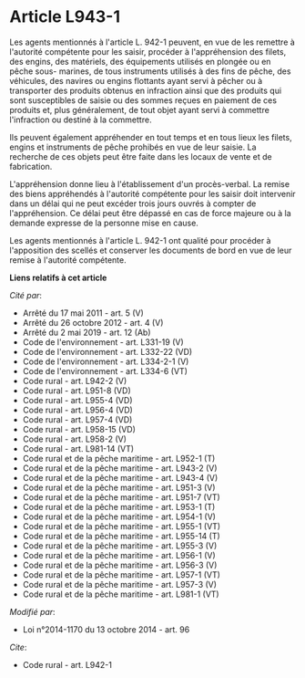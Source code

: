 # Article L943-1

Les agents mentionnés          à l'article L. 942-1 peuvent, en vue de les remettre à l'autorité compétente pour les saisir,
procéder à l'appréhension des filets, des engins, des matériels, des équipements utilisés en plongée ou en pêche sous-
marines, de tous instruments utilisés à des fins de pêche, des véhicules, des navires ou engins flottants ayant servi à
pêcher ou à transporter des produits obtenus en infraction ainsi que des produits qui sont susceptibles de saisie ou des
sommes reçues en paiement de ces produits et, plus généralement, de tout objet ayant servi à commettre l'infraction ou
destiné à la commettre. 

Ils peuvent également appréhender en tout temps et en tous lieux les filets, engins et instruments de pêche prohibés en vue
de leur saisie. La recherche de ces objets peut être faite dans les locaux de vente et de fabrication.

L'appréhension donne lieu à l'établissement d'un procès-verbal. La remise des biens appréhendés à l'autorité compétente pour
les saisir doit intervenir dans un délai qui ne peut excéder trois jours ouvrés à compter de l'appréhension. Ce délai peut
être dépassé en cas de force majeure ou à la demande expresse de la personne mise en cause.

Les agents mentionnés          à l'article L. 942-1 ont qualité pour procéder à l'apposition des scellés et conserver les
documents de bord en vue de leur remise à l'autorité compétente.

**Liens relatifs à cet article**

_Cité par_:

  - Arrêté du 17 mai 2011 - art. 5 (V)
  - Arrêté du 26 octobre 2012 - art. 4 (V)
  - Arrêté du 2 mai 2019 - art. 12 (Ab)
  - Code de l'environnement - art. L331-19 (V)
  - Code de l'environnement - art. L332-22 (VD)
  - Code de l'environnement - art. L334-2-1 (V)
  - Code de l'environnement - art. L334-6 (VT)
  - Code rural - art. L942-2 (V)
  - Code rural - art. L951-8 (VD)
  - Code rural - art. L955-4 (VD)
  - Code rural - art. L956-4 (VD)
  - Code rural - art. L957-4 (VD)
  - Code rural - art. L958-15 (VD)
  - Code rural - art. L958-2 (V)
  - Code rural - art. L981-14 (VT)
  - Code rural et  de la pêche maritime - art. L952-1 (T)
  - Code rural et de la pêche maritime - art. L943-2 (V)
  - Code rural et de la pêche maritime - art. L943-4 (V)
  - Code rural et de la pêche maritime - art. L951-3 (V)
  - Code rural et de la pêche maritime - art. L951-7 (VT)
  - Code rural et de la pêche maritime - art. L953-1 (T)
  - Code rural et de la pêche maritime - art. L954-1 (V)
  - Code rural et de la pêche maritime - art. L955-1 (VT)
  - Code rural et de la pêche maritime - art. L955-14 (T)
  - Code rural et de la pêche maritime - art. L955-3 (V)
  - Code rural et de la pêche maritime - art. L956-1 (V)
  - Code rural et de la pêche maritime - art. L956-3 (V)
  - Code rural et de la pêche maritime - art. L957-1 (VT)
  - Code rural et de la pêche maritime - art. L957-3 (V)
  - Code rural et de la pêche maritime - art. L981-1 (VT)

_Modifié par_:

  - Loi n°2014-1170 du 13 octobre 2014 - art. 96

_Cite_:

  - Code rural - art. L942-1
